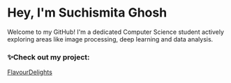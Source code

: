 # Hey, I'm Suchismita Ghosh 

Welcome to my GitHub! 
I'm a dedicated Computer Science student actively exploring areas like image processing, deep learning and data analysis. 

### ✨Check out my project: 
[FlavourDelights](https://suchi974.github.io/FLAVOUR-DELIGHTS/)
